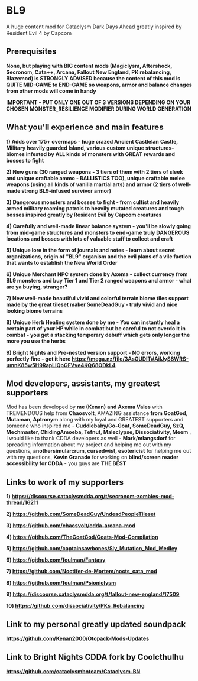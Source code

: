 # BL9
A huge content mod for Cataclysm Dark Days Ahead greatly inspired by Resident Evil 4 by Capcom

## Prerequisites 
**None, but playing with BIG content mods (Magiclysm, Aftershock, Secronom, Cata++, Arcana, Fallout New England, PK rebalancing, Blazemod) is STRONGLY ADVISED because the content of this mod is QUITE MID-GAME to END-GAME so weapons, armor and balance changes from other mods will come in handy**

**IMPORTANT - PUT ONLY ONE OUT OF 3 VERSIONS DEPENDING ON YOUR CHOSEN MONSTER_RESILIENCE MODIFIER DURING WORLD GENERATION**

## What you'll experience and main features

**1) Adds over 175+ overmaps - huge crazed Ancient Castlelan Castle, Military heavily guarded Island, various custom unique structures-biomes infested by ALL kinds of monsters with GREAT rewards and bosses to fight**

**2) New guns (30 ranged weapons - 3 tiers of them with 2 tiers of sleek and unique craftable ammo - BALLISTICS TOO), unique craftable melee weapons (using all kinds of vanilla martial arts) and armor (2 tiers of well-made strong BL9-infused survivor armor)**

**3) Dangerous monsters and bosses to fight - from cultist and heavily armed military roaming patrols to heavily mutated creatures and tough bosses inspired greatly by Resident Evil by Capcom creatures**

**4) Carefully and well-made linear balance system - you'll be slowly going from mid-game structures and monsters to end-game truly DANGEROUS locations and bosses with lots of valuable stuff to collect and craft**

**5) Unique lore in the form of journals and notes - learn about secret organizations, origin of "BL9" organism and the evil plans of a vile faction that wants to establish the New World Order**

**6) Unique Merchant NPC system done by Axema - collect currency from BL9 monsters and buy Tier 1 and Tier 2 ranged weapons and armor - what are ya buying, stranger?**

**7) New well-made beautiful vivid and colorful terrain biome tiles support made by the great tileset maker SomeDeadGuy - truly vivid and nice looking biome terrains**

**8) Unique Herb Healing system done by me - You can instantly heal a certain part of your HP while in combat but be careful to not overdo it in combat - you get a stacking temporary debuff which gets only longer the more you use the herbs**

**9) Bright Nights and Pre-nested version support - NO errors, working perfectly fine - get it here https://mega.nz/file/3AsGUDIT#AiIJyS8WRS-umnK85w5H9RapLIQpGFVve4KQ68ODkL4**


## Mod developers, assistants, my greatest supporters

Mod has been developed by **me (Kenan) and Axema Vales** with TREMENDOUS help from **Chaosvolt**, AMAZING assistance **from GoatGod, Mutaman, Aptronym** along with my loyal and GREATEST supporters and someone who inspired me - **Cuddlebaby/Go-Goat, SomeDeadGuy, SzQ, Mechmaster, ChidingAmoeba, Tefnut, Maleclypse, Dissociativity, Meem** , I would like to thank CDDA developers as well - **Mark/mlangsdorf** for spreading information about my project and helping me out with my questions, **anothersimularcrum, cursedwist, esotericist** for helping me out with my questions, **Kevin Granade** for working on **blind/screen reader accessibility for CDDA** - you guys are **THE BEST**

## Links to work of my supporters 

**1) https://discourse.cataclysmdda.org/t/secronom-zombies-mod-thread/16211**

**2) https://github.com/SomeDeadGuy/UndeadPeopleTileset**

**3) https://github.com/chaosvolt/cdda-arcana-mod**

**4) https://github.com/TheGoatGod/Goats-Mod-Compilation**

**5) https://github.com/captainsawbones/Sly_Mutation_Mod_Medley**

**6) https://github.com/foulman/Fantasy**

**7) https://github.com/Noctifer-de-Mortem/nocts_cata_mod**

**8) https://github.com/foulman/Psioniclysm**

**9) https://discourse.cataclysmdda.org/t/fallout-new-england/17509**

**10) https://github.com/dissociativity/PKs_Rebalancing**

## Link to my personal greatly updated soundpack

**https://github.com/Kenan2000/Otopack-Mods-Updates**

## Link to Bright Nights CDDA fork by Coolcthulhu

**https://github.com/cataclysmbnteam/Cataclysm-BN**

